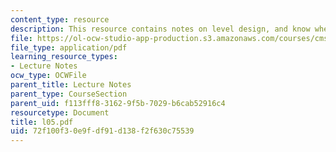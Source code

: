 ```yaml
---
content_type: resource
description: This resource contains notes on level design, and know when to stop.
file: https://ol-ocw-studio-app-production.s3.amazonaws.com/courses/cms-610-media-industries-and-systems-spring-2006/72f100f30e9fdf91d138f2f630c75539_l05.pdf
file_type: application/pdf
learning_resource_types:
- Lecture Notes
ocw_type: OCWFile
parent_title: Lecture Notes
parent_type: CourseSection
parent_uid: f113fff8-3162-9f5b-7029-b6cab52916c4
resourcetype: Document
title: l05.pdf
uid: 72f100f3-0e9f-df91-d138-f2f630c75539
---
```

